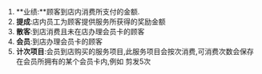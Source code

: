 1. **业绩:**顾客到店内消费所支付的金额.
2. **提成**:店内员工为顾客提供服务所获得的奖励金额
3. **散客**:到店消费且未在店办理会员卡的顾客
4. **会员**:到店办理会员卡的顾客
5. **计次项目**:会员到店购买的服务项目,此服务项目会按次消费,可消费次数会保存在会员所拥有的某个会员卡内,例如 剪发5次



